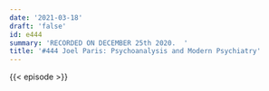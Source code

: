 ```yaml
---
date: '2021-03-18'
draft: 'false'
id: e444
summary: 'RECORDED ON DECEMBER 25th 2020.  '
title: '#444 Joel Paris: Psychoanalysis and Modern Psychiatry'
---
```

{{< episode >}}
